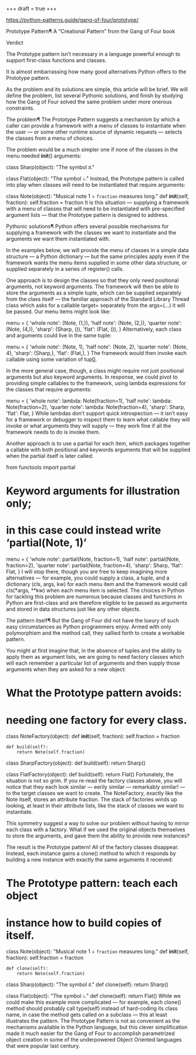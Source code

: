 +++
draft = true
+++

https://python-patterns.guide/gang-of-four/prototype/

Prototype Pattern¶
A “Creational Pattern” from the Gang of Four book

Verdict

The Prototype pattern isn’t necessary in a language powerful enough to support first-class functions and classes.

It is almost embarrassing how many good alternatives Python offers to the Prototype pattern.

As the problem and its solutions are simple, this article will be brief. We will define the problem, list several Pythonic solutions, and finish by studying how the Gang of Four solved the same problem under more onerous constraints.

The problem¶
The Prototype Pattern suggests a mechanism by which a caller can provide a framework with a menu of classes to instantiate when the user — or some other runtime source of dynamic requests — selects the classes from a menu of choices.

The problem would be a much simpler one if none of the classes in the menu needed __init__() arguments:

class Sharp(object):
    "The symbol ♯."

class Flat(object):
    "The symbol ♭."
Instead, the Prototype pattern is called into play when classes will need to be instantiated that require arguments:

class Note(object):
    "Musical note 1 ÷ `fraction` measures long."
    def __init__(self, fraction):
        self.fraction = fraction
It is this situation — supplying a framework with a menu of classes that will need to be instantiated with pre-specified argument lists — that the Prototype pattern is designed to address.

Pythonic solutions¶
Python offers several possible mechanisms for supplying a framework with the classes we want to instantiate and the arguments we want them instantiated with.

In the examples below, we will provide the menu of classes in a simple data structure — a Python dictionary — but the same principles apply even if the framework wants the menu items supplied in some other data structure, or supplied separately in a series of register() calls.

One approach is to design the classes so that they only need positional arguments, not keyword arguments. The framework will then be able to store the arguments as a simple tuple, which can be supplied separately from the class itself — the familiar approach of the Standard Library Thread class which asks for a callable target= separately from the args=(...) it will be passed. Our menu items might look like:

menu = {
    'whole note': (Note, (1,)),
    'half note': (Note, (2,)),
    'quarter note': (Note, (4,)),
    'sharp': (Sharp, ()),
    'flat': (Flat, ()),
}
Alternatively, each class and arguments could live in the same tuple:

menu = {
    'whole note': (Note, 1),
    'half note': (Note, 2),
    'quarter note': (Note, 4),
    'sharp': (Sharp,),
    'flat': (Flat,),
}
The framework would then invoke each callable using some variation of tup[0](*tup[1:]).

In the more general case, though, a class might require not just positional arguments but also keyword arguments. In response, we could pivot to providing simple callables to the framework, using lambda expressions for the classes that require arguments:

menu = {
    'whole note': lambda: Note(fraction=1),
    'half note': lambda: Note(fraction=2),
    'quarter note': lambda: Note(fraction=4),
    'sharp': Sharp,
    'flat': Flat,
}
While lambdas don’t support quick introspection — it isn’t easy for a framework or debugger to inspect them to learn what callable they will invoke or what arguments they will supply — they work fine if all the framework needs to do is invoke them.

Another approach is to use a partial for each item, which packages together a callable with both positional and keywords arguments that will be supplied when the partial itself is later called:

from functools import partial

# Keyword arguments for illustration only;
# in this case could instead write ‘partial(Note, 1)’

menu = {
    'whole note': partial(Note, fraction=1),
    'half note': partial(Note, fraction=2),
    'quarter note': partial(Note, fraction=4),
    'sharp': Sharp,
    'flat': Flat,
}
I will stop there, though you are free to keep imagining more alternatives — for example, you could supply a class, a tuple, and a dictionary (cls, args, kw) for each menu item and the framework would call cls(*args, **kw) when each menu item is selected. The choices in Python for tackling this problem are numerous because classes and functions in Python are first-class and are therefore eligible to be passed as arguments and stored in data structures just like any other objects.

The pattern itself¶
But the Gang of Four did not have the luxury of such easy circumstances as Python programmers enjoy. Armed with only polymorphism and the method call, they sallied forth to create a workable pattern.

You might at first imagine that, in the absence of tuples and the ability to apply them as argument lists, we are going to need factory classes which will each remember a particular list of arguments and then supply those arguments when they are asked for a new object:

# What the Prototype pattern avoids:
# needing one factory for every class.

class NoteFactory(object):
    def __init__(self, fraction):
        self.fraction = fraction

    def build(self):
        return Note(self.fraction)

class SharpFactory(object):
    def build(self):
        return Sharp()

class FlatFactory(object):
    def build(self):
        return Flat()
Fortunately, the situation is not so grim. If you re-read the factory classes above, you will notice that they each look similar — eerily similar — remarkably similar! — to the target classes we want to create. The NoteFactory, exactly like the Note itself, stores an attribute fraction. The stack of factories winds up looking, at least in their attribute lists, like the stack of classes we want to instantiate.

This symmetry suggest a way to solve our problem without having to mirror each class with a factory. What if we used the original objects themselves to store the arguments, and gave them the ability to provide new instances?

The result is the Prototype pattern! All of the factory classes disappear. Instead, each instance gains a clone() method to which it responds by building a new instance with exactly the same arguments it received:

# The Prototype pattern: teach each object
# instance how to build copies of itself.

class Note(object):
    "Musical note 1 ÷ `fraction` measures long."
    def __init__(self, fraction):
        self.fraction = fraction

    def clone(self):
        return Note(self.fraction)

class Sharp(object):
    "The symbol ♯."
    def clone(self):
        return Sharp()

class Flat(object):
    "The symbol ♭."
    def clone(self):
        return Flat()
While we could make this example more complicated — for example, each clone() method should probably call type(self) instead of hard-coding its class name, in case the method gets called on a subclass — this at least illustrates the pattern. The Prototype Pattern is not as convenient as the mechanisms available in the Python language, but this clever simplification made it much easier for the Gang of Four to accomplish parametrized object creation in some of the underpowered Object Oriented languages that were popular last century.
